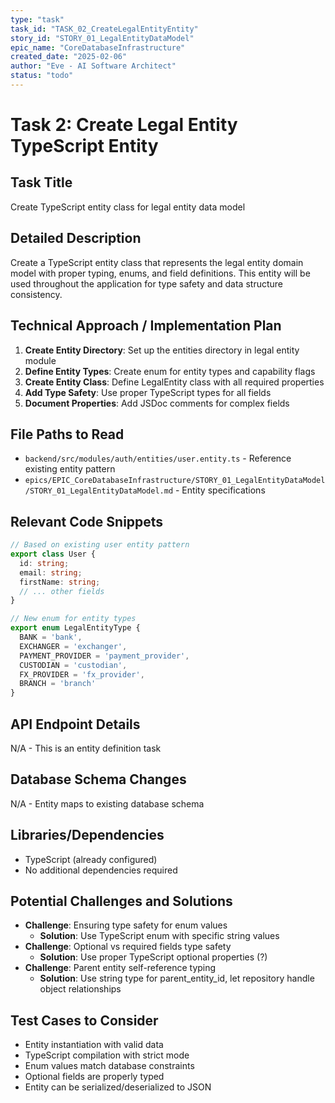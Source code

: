 ```yaml
---
type: "task"
task_id: "TASK_02_CreateLegalEntityEntity"
story_id: "STORY_01_LegalEntityDataModel"
epic_name: "CoreDatabaseInfrastructure"
created_date: "2025-02-06"
author: "Eve - AI Software Architect"
status: "todo"
---
```


# Task 2: Create Legal Entity TypeScript Entity

## Task Title
Create TypeScript entity class for legal entity data model

## Detailed Description
Create a TypeScript entity class that represents the legal entity domain model with proper typing, enums, and field definitions. This entity will be used throughout the application for type safety and data structure consistency.

## Technical Approach / Implementation Plan

1. **Create Entity Directory**: Set up the entities directory in legal entity module
2. **Define Entity Types**: Create enum for entity types and capability flags
3. **Create Entity Class**: Define LegalEntity class with all required properties
4. **Add Type Safety**: Use proper TypeScript types for all fields
5. **Document Properties**: Add JSDoc comments for complex fields

## File Paths to Read
- `backend/src/modules/auth/entities/user.entity.ts` - Reference existing entity pattern
- `epics/EPIC_CoreDatabaseInfrastructure/STORY_01_LegalEntityDataModel/STORY_01_LegalEntityDataModel.md` - Entity specifications

## Relevant Code Snippets
```typescript
// Based on existing user entity pattern
export class User {
  id: string;
  email: string;
  firstName: string;
  // ... other fields
}

// New enum for entity types
export enum LegalEntityType {
  BANK = 'bank',
  EXCHANGER = 'exchanger',
  PAYMENT_PROVIDER = 'payment_provider',
  CUSTODIAN = 'custodian',
  FX_PROVIDER = 'fx_provider',
  BRANCH = 'branch'
}
```

## API Endpoint Details
N/A - This is an entity definition task

## Database Schema Changes
N/A - Entity maps to existing database schema

## Libraries/Dependencies
- TypeScript (already configured)
- No additional dependencies required

## Potential Challenges and Solutions
- **Challenge**: Ensuring type safety for enum values
  - **Solution**: Use TypeScript enum with specific string values
- **Challenge**: Optional vs required fields type safety
  - **Solution**: Use proper TypeScript optional properties (?)
- **Challenge**: Parent entity self-reference typing
  - **Solution**: Use string type for parent_entity_id, let repository handle object relationships

## Test Cases to Consider
- Entity instantiation with valid data
- TypeScript compilation with strict mode
- Enum values match database constraints
- Optional fields are properly typed
- Entity can be serialized/deserialized to JSON
